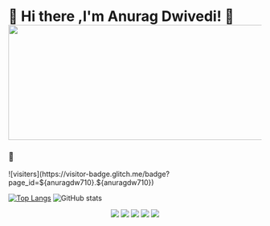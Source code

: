 <h1>🤠 Hi there ,I'm Anurag Dwivedi! 👋 <img src="https://media.giphy.com/media/dC9DTdqPmRnlS/giphy.gif" width=" 528" height="229"></h1>                  

<h3>👀</h3>![visiters](https://visitor-badge.glitch.me/badge?page_id=${anuragdw710}.${anuragdw710})


[![Top Langs](https://github-readme-stats.vercel.app/api/top-langs/?username=anuragdw710&layout=compact)](https://github.com/anuragdw710/github-readme-stats) ![GitHub stats](https://github-readme-stats.vercel.app/api?username=anuragdw710&show_icons=true&theme=maroongold)
<br/>

[<p align='center'> <img src="https://img.shields.io/badge/website-anuragdw.github.io-green?style=for-the-badge&logo=appveyor"/>][1]
[<img src="https://img.shields.io/badge/email-anuragdw0710@gmail.com-orange?style=for-the-badge&logo=google"/>][2]
[<img src="https://img.shields.io/badge/linkedin-anuragdwivedi45-blue?style=for-the-badge&logo=linkedin"/>][3]
[<img src="https://img.shields.io/badge/twitter-Anuragdwivedi45-lightblue?style=for-the-badge&logo=twitter"/>][4]
[<img src="https://img.shields.io/badge/quora-anurag-red?style=for-the-badge&logo=quora"/></p>][5]

 [1]: https://anurag710.github.io/
 [2]: mailto:anuragdw0710@gmail.com
 [3]: https://www.linkedin.com/in/anuragdwivedi45/
 [4]: https://twitter.com/Anuragdwivedi45
 [5]: https://www.quora.com/profile/anurag-dwivedi
 


<!--
**anuragdw710/anuragdw710** is a ✨ _special_ ✨ repository because its `README.md` (this file) appears on your GitHub profile.

Here are some ideas to get you started:

- 🔭 I’m currently working on ...
- 🌱 I’m currently learning ...
- 👯 I’m looking to collaborate on ...
- 🤔 I’m looking for help with ...
- 💬 Ask me about ...
- 📫 How to reach me: ...
- 😄 Pronouns: ...
- ⚡ Fun fact: ...
-->
